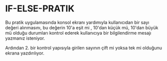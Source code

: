 # IF-ELSE-PRATIK

Bu pratik uygulamasında konsol ekranı yardımıyla kullanıcıdan bir sayı değeri alınmasını, bu değerin 10'a eşit mi , 10'dan küçük mü, 10'dan büyük mü olduğu durumları kontrol ederek kullanıcıya bir bilgilendirme mesajı yazmanız isteniyor.

Ardından 2. bir kontrol yapısıyla girilen sayının çift mi yoksa tek mi olduğunu ekrana yazdırılıyor.
